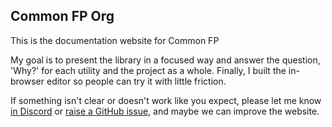 ## Common FP Org

This is the documentation website for Common FP

My goal is to present the library in a focused way and answer the question,
'Why?' for each utility and the project as a whole. Finally, I built the
in-browser editor so people can try it with little friction.

If something isn't clear or doesn't work like you expect, please let me know
[in Discord](https://discord.gg/N8e7mtfwNM) or
[raise a GitHub issue](https://github.com/common-fp/common-fp/issues/new), and
maybe we can improve the website.
